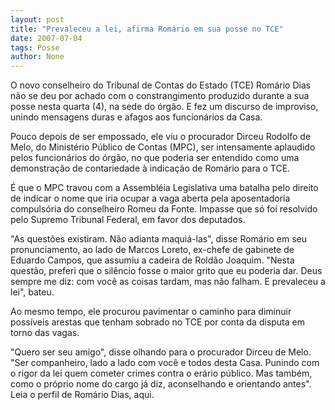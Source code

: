```yaml
---
layout: post
title: "Prevaleceu a lei, afirma Romário em sua posse no TCE"
date: 2007-07-04
tags: Posse
author: None
---
```

O novo conselheiro do Tribunal de Contas do Estado (TCE) Rom&aacute;rio Dias n&atilde;o se deu por achado com o constrangimento produzido durante a sua posse nesta quarta (4), na sede do &oacute;rg&atilde;o. E fez um discurso de improviso, unindo mensagens duras e afagos aos funcion&aacute;rios da Casa. 

Pouco depois de ser empossado, ele viu o procurador Dirceu Rodolfo de Melo, do Minist&eacute;rio P&uacute;blico de Contas (MPC), ser intensamente aplaudido pelos funcion&aacute;rios do &oacute;rg&atilde;o, no que poderia ser entendido como uma demonstra&ccedil;&atilde;o de contariedade &agrave; indica&ccedil;&atilde;o de Rom&aacute;rio para o TCE. 

&Eacute; que o&nbsp;MPC travou com a Assembl&eacute;ia Legislativa uma batalha pelo direito de indicar o nome que iria ocupar a vaga aberta pela aposentadoria compuls&oacute;ria do conselheiro Romeu da Fonte. Impasse que s&oacute; foi resolvido pelo Supremo Tribunal Federal, em favor dos deputados. 

&quot;As quest&otilde;es existiram. N&atilde;o adianta maqui&aacute;-las&quot;, disse Rom&aacute;rio em seu pronunciamento, ao lado de Marcos Loreto, ex-chefe de gabinete de Eduardo Campos, que assumiu a cadeira de Rold&atilde;o Joaquim. 
&quot;Nesta quest&atilde;o, preferi que o sil&ecirc;ncio fosse o maior grito que eu poderia dar. Deus sempre me diz: com voc&ecirc; as coisas tardam, mas n&atilde;o falham. E prevaleceu a lei&quot;, bateu.

Ao mesmo tempo, ele procurou pavimentar o caminho para diminuir poss&iacute;veis arestas que tenham sobrado no TCE por conta da disputa em torno das vagas. 

&quot;Quero ser seu amigo&quot;, disse olhando para o procurador Dirceu de Melo. &quot;Ser companheiro, lado a lado com voc&ecirc; e todos desta Casa. Punindo com o rigor da lei quem cometer crimes contra o er&aacute;rio p&uacute;blico. Mas tamb&eacute;m, como o pr&oacute;prio nome do cargo j&aacute; diz, aconselhando e orientando antes&quot;. 
Leia o perfil de Rom&aacute;rio Dias, aqui. 